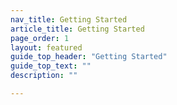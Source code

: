 ```yaml
---
nav_title: Getting Started
article_title: Getting Started
page_order: 1
layout: featured
guide_top_header: "Getting Started"
guide_top_text: ""
description: ""

---
```

